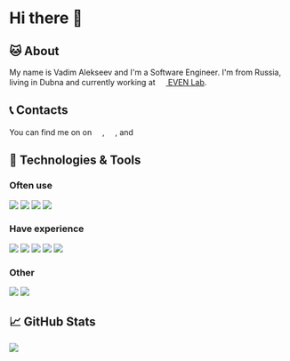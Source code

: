 <!-- links to social media -->

[1]: https://www.linkedin.com/in/vadim-alekseev
[2]: https://vk.com/superoot
[3]: https://t.me/Vad1m_Alekseev

# Hi there 👋

## 🐱 About

My name is Vadim Alekseev and I'm a Software Engineer. 
I'm from Russia, living in Dubna and currently working at [<img src="https://evenlab.org//favicon.ico" width="15" height="15"> EVEN Lab](https://evenlab.org/).
<!---
I'm from Russia, living in Dubna and currently working at [<img src="https://monqlab.com/favicon.ico" width="15" height="15"> MONQ Lab](https://monqlab.com).
-->


## 📞 Contacts

You can find me on on 
[<img src="https://www.linkedin.com/favicon.ico" width="15" height="15">][1], 
[<img src="https://vk.com/favicon.ico" width="15" height="15">][2],
and [<img src="https://telegram.org/favicon.ico" width="15" height="15">][3]

## 🔧 Technologies & Tools

### Often use

![](https://img.shields.io/badge/Code-Go-00ADD8?style=flat&logo=go)
![](https://img.shields.io/badge/Tools-PostgreSQL-336791?style=flat&logo=postgresql)
![](https://img.shields.io/badge/Tools-Docker-2496ED?style=flat&logo=docker)
![](https://img.shields.io/badge/Shell-Bash-4EAA25?style=flat&logo=gnu-bash)

### Have experience

![](https://img.shields.io/badge/Tools-.NET-512BD4?style=flat&logo=.net)
![](https://img.shields.io/badge/Code-CSharp-239120?style=flat&logo=C-Sharp)
![](https://img.shields.io/badge/Code-TypeScript-3178C6?style=flat&logo=typescript)
![](https://img.shields.io/badge/Code-JavaScript-F7DF1E?style=flat&logo=javascript)
![](https://img.shields.io/badge/Code-Vue-4FC08D?style=flat&logo=vue.js)

### Other

![](https://img.shields.io/badge/OS-Manjaro-35BF5C?style=flat&logo=manjaro)
![](https://img.shields.io/badge/IDE-JetBrains-000000?style=flat&logo=intellij-idea) 

## 📈 GitHub Stats

<a href="https://github.com/Vad1mAlekseev/Vad1mAlekseev">
  <img align="center" src="https://github-readme-stats.vercel.app/api/top-langs/?username=Vad1mAlekseev&hide=html&title_color=ffffff" />
</a>

